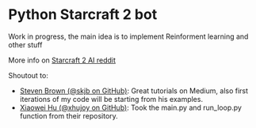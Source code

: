 # Python Starcraft 2 bot

Work in progress, the main idea is to implement Reinforment learning and other stuff

More info on [Starcraft 2 AI reddit](https://www.reddit.com/r/sc2ai/)


Shoutout to:

- [Steven Brown (@skjb on GitHub)](https://github.com/skjb/pysc2-tutorial): Great tutorials on Medium, also first iterations of my code will be starting from his examples.
- [Xiaowei Hu (@xhujoy on GitHub)](https://github.com/xhujoy/pysc2-agents): Took the main.py and run_loop.py function from their repository.